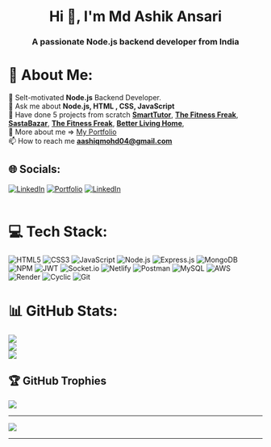 <!-- ### Hello 👋 -->

<h1 align="center">Hi 👋, I'm Md Ashik Ansari</h1>
<h3 align="center">A passionate Node.js backend developer from India</h3>

<!--
*Ashik0101/Ashik0101* is a ✨ special ✨ repository because its `README.md` (this file) appears on your GitHub profile.

Here are some ideas to get you started:

- 🔭 I’m currently working on ...
- 🌱 I’m currently learning ...
- 👯 I’m looking to collaborate on ...
- 🤔 I’m looking for help with ...
- 💬 Ask me about ...
- 📫 How to reach me: ...
- 😄 Pronouns: ...
- ⚡ Fun fact: ...
-->

# 💫 About Me:

🔭 Selt-motivated **Node.js** Backend Developer.<br>
🔭 Ask me about **Node.js, HTML , CSS, JavaScript** <br>
🤝 Have done 5 projects from scratch <a href="https://shiny-torrone-da7559.netlify.app/">**SmartTutor**</a>, <a href="https://magnificent-banoffee-fc6b46.netlify.app/">**The Fitness Freak**</a>, <a href="https://subtle-sprinkles-8f360b.netlify.app/">**SastaBazar**</a>, <a href="https://magnificent-banoffee-fc6b46.netlify.app/">**The Fitness Freak**</a>, <a href="https://hilarious-quokka-b627d9.netlify.app/">**Better Living Home**</a>,<br>
🔭 More about me => [My Portfolio](https://Ashik0101.github.io) <br/>
📫 How to reach me **aashiqmohd04@gmail.com**

## 🌐 Socials:

[![LinkedIn](https://img.shields.io/badge/LinkedIn-%230077B5.svg?logo=linkedin&logoColor=white)](https://www.linkedin.com/in/md-ashik-ansari-446a2424b/) [![Portfolio](https://img.shields.io/badge/Portfolio-%23000000.svg?style=for-the-badge&logo=firefox&logoColor=#FF7139)](https://Ashik0101.github.io)
[![LinkedIn](https://img.shields.io/badge/LeetCode-%230077B5.svg?logo=leetcode&logoColor=white)](https://leetcode.com/Md_Ashik01/)
<br/>
<br/>

# 💻 Tech Stack:

![HTML5](https://img.shields.io/badge/html5-%23E34F26.svg?style=for-the-badge&logo=html5&logoColor=white)
![CSS3](https://img.shields.io/badge/css3-%231572B6.svg?style=for-the-badge&logo=css3&logoColor=white)
![JavaScript](https://img.shields.io/badge/javascript-%23323330.svg?style=for-the-badge&logo=javascript&logoColor=%23F7DF1E)
![Node.js](https://img.shields.io/badge/Node.js-43853d?style=for-the-badge&logo=node.js&logoColor=white)
![Express.js](https://img.shields.io/badge/Express.js-000000?style=for-the-badge&logo=express&logoColor=white)
![MongoDB](https://img.shields.io/badge/MongoDB-white?style=for-the-badge&logo=mongodb&logoColor=4EA94B)
![NPM](https://img.shields.io/badge/NPM-%23000000.svg?style=for-the-badge&logo=npm&logoColor=white)
![JWT](https://img.shields.io/badge/JWT-black?style=for-the-badge&logo=JSON%20web%20tokens)
![Socket.io](https://img.shields.io/badge/Socket.io-black?style=for-the-badge&logo=socket.io&badgeColor=010101)
![Netlify](https://img.shields.io/badge/netlify-%23000000.svg?style=for-the-badge&logo=netlify&logoColor=#00C7B7)
![Postman](https://img.shields.io/badge/Postman-FF6C37?style=for-the-badge&logo=postman&logoColor=white)
![MySQL](https://img.shields.io/badge/mysql-%231572B6.svg?style=for-the-badge&logo=mysql&logoColor=white)
![AWS](https://img.shields.io/badge/aws-%23323330.svg?style=for-the-badge&logo=aws&logoColor=%23F7DF1E)
![Render](https://img.shields.io/badge/render-%23000000.svg?style=for-the-badge&logo=render&logoColor=#00C7B7)
![Cyclic](https://img.shields.io/badge/cyclic-%23000000.svg?style=for-the-badge&logo=cyclic.sh&logoColor=#00C7B7)
![Git](https://img.shields.io/badge/Git-FF6C37?style=for-the-badge&logo=git&logoColor=white)

# 📊 GitHub Stats:

![](https://github-readme-stats.vercel.app/api?username=Ashik0101&theme=radical&hide_border=false&include_all_commits=true&count_private=true)<br/>
![](https://github-readme-streak-stats.herokuapp.com/?user=Ashik0101&theme=radical&hide_border=false)<br/>
![](https://github-readme-stats.vercel.app/api/top-langs/?username=Ashik0101&theme=radical&hide_border=false&include_all_commits=true&count_private=true&layout=compact)

## 🏆 GitHub Trophies

![](https://github-profile-trophy.vercel.app/?username=Ashik0101&theme=radical&no-frame=false&no-bg=true&margin-w=4)

---

[![](https://visitcount.itsvg.in/api?id=Ashik0101&icon=7&color=0)](https://visitcount.itsvg.in)

---
